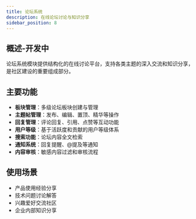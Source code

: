 ```yaml
---
title: 论坛系统
description: 在线论坛讨论与知识分享
sidebar_position: 8
---
```


## 概述-开发中

论坛系统模块提供结构化的在线讨论平台，支持各类主题的深入交流和知识分享，是社区建设的重要组成部分。

## 主要功能

- **板块管理**：多级论坛板块创建与管理
- **主题帖管理**：发布、编辑、置顶、精华等操作
- **回复管理**：评论回复、引用、点赞等互动功能
- **用户等级**：基于活跃度和贡献的用户等级体系
- **搜索功能**：论坛内容全文检索
- **通知系统**：回复提醒、@提及等通知
- **内容审核**：敏感内容过滤和审核流程

## 使用场景

- 产品使用经验分享
- 技术问题讨论解答
- 兴趣爱好交流社区
- 企业内部知识分享

